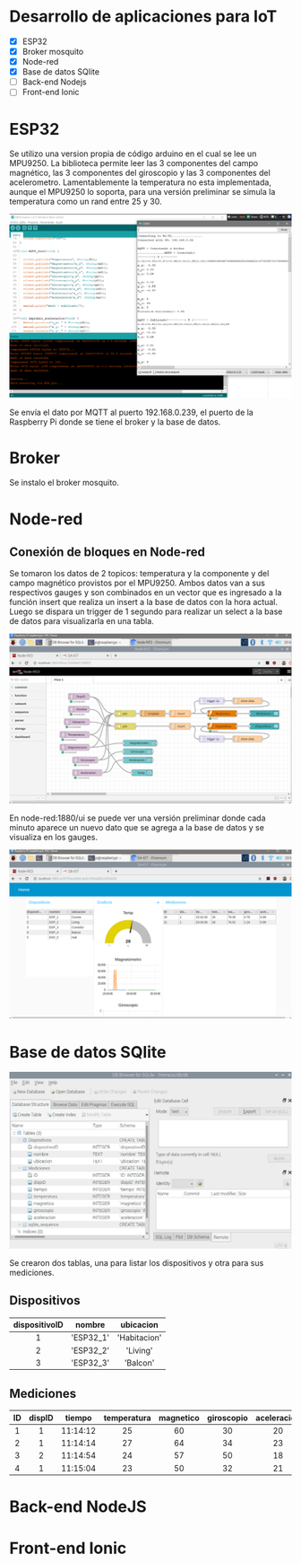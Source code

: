 # Desarrollo de aplicaciones para IoT

- [x] ESP32
- [x] Broker mosquito
- [x] Node-red
- [x] Base de datos SQlite
- [ ] Back-end Nodejs
- [ ] Front-end Ionic

# ESP32

Se utilizo una version propia de código arduino en el cual se lee un MPU9250. La biblioteca permite leer las 3 componentes del campo magnético, las 3 componentes del giroscopio y las 3 componentes del acelerometro. Lamentablemente la temperatura no esta implementada, aunque el MPU9250 lo soporta, para una versión preliminar se simula la temperatura como un rand entre 25 y 30.

![ESP32](esp.PNG)

Se envía el dato por MQTT al puerto 192.168.0.239, el puerto de la Raspberry Pi donde se tiene el broker y la base de datos.

# Broker

Se instalo el broker mosquito.

# Node-red

## Conexión de bloques en Node-red

Se tomaron los datos de 2 topicos: temperatura y la componente y del campo magnético provistos por el MPU9250. Ambos datos van a sus respectivos gauges y son combinados en un vector que es ingresado a la función insert que realiza un insert a la base de datos con la hora actual. Luego se dispara un trigger de 1 segundo para realizar un select a la base de datos para visualizarla en una tabla.

![node_red](iot_red.PNG)

En node-red:1880/ui se puede ver una versión preliminar donde cada minuto aparece un nuevo dato que se agrega a la base de datos y se visualiza en los gauges.

![node_red_ui](iot_ui.PNG) 


# Base de datos SQlite

![sqlite](sqlite.PNG)

Se crearon dos tablas, una para listar los dispositivos y otra para sus mediciones.

## Dispositivos

| dispositivoID | nombre | ubicacion |
| :-: | :-: | :-: |
| 1 | 'ESP32_1'  | 'Habitacion' |
| 2 | 'ESP32_2'  | 'Living' |
| 3 | 'ESP32_3'  | 'Balcon' |

## Mediciones

| ID | dispID | tiempo | temperatura | magnetico | giroscopio | aceleracion |
| :-: | :-: | :-: | :-: | :-: | :-: | :-: |
| 1 | 1 | 11:14:12 | 25 | 60 | 30 | 20 |
| 2 | 1 | 11:14:14 | 27 | 64 | 34 | 23 |
| 3 | 2 | 11:14:54 | 24 | 57 | 50 | 18 |
| 4 | 1 | 11:15:04 | 23 | 50 | 32 | 21 |

# Back-end NodeJS

# Front-end Ionic 
